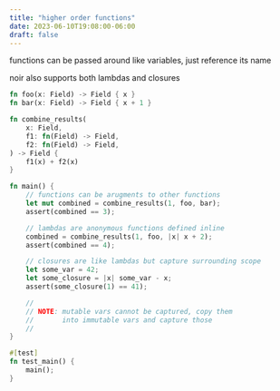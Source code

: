 ```yaml
---
title: "higher order functions"
date: 2023-06-10T19:08:00-06:00
draft: false
---
```


functions can be passed around like variables, just reference its name

noir also supports both lambdas and closures

```rust {.codebox}
fn foo(x: Field) -> Field { x }
fn bar(x: Field) -> Field { x + 1 }

fn combine_results(
    x: Field,
    f1: fn(Field) -> Field,
    f2: fn(Field) -> Field,
) -> Field {
    f1(x) + f2(x)
}

fn main() {
    // functions can be arugments to other functions
    let mut combined = combine_results(1, foo, bar);
    assert(combined == 3);

    // lambdas are anonymous functions defined inline
    combined = combine_results(1, foo, |x| x + 2);
    assert(combined == 4);

    // closures are like lambdas but capture surrounding scope
    let some_var = 42;
    let some_closure = |x| some_var - x;
    assert(some_closure(1) == 41);

    //
    // NOTE: mutable vars cannot be captured, copy them
    //       into immutable vars and capture those
    //
}

#[test]
fn test_main() {
    main();
}
```
